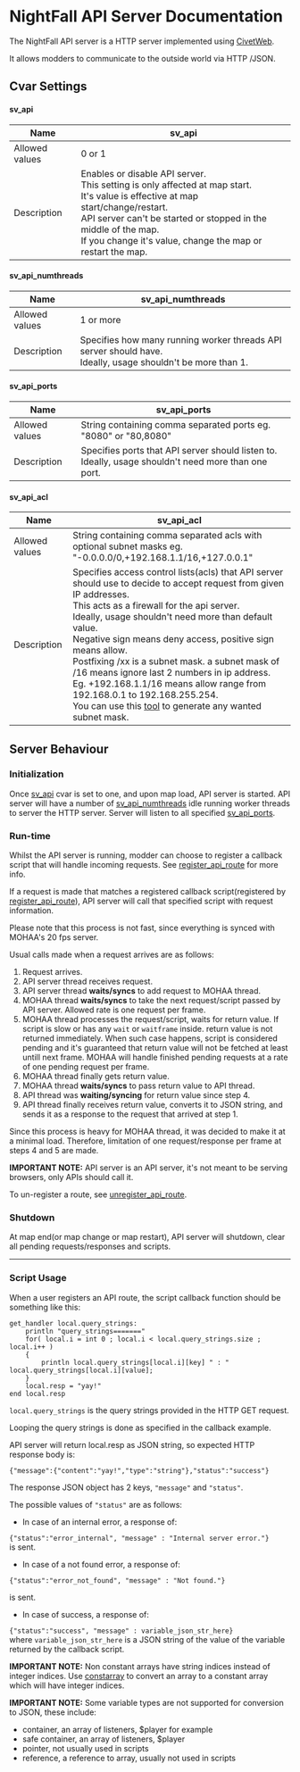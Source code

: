 

# NightFall API Server Documentation
The NightFall API server is a HTTP server implemented using [CivetWeb](https://github.com/civetweb/civetweb).

It allows modders to communicate to the outside world via HTTP /JSON.

## Cvar Settings

#### sv_api
| Name | sv_api |
|--|--|
| Allowed values | 0 or 1 |
| Description | Enables or disable API server.<br> This setting is only affected at map start.<br> It's value is effective at map start/change/restart.<br> API server can't be started or stopped in the middle of the map. <br> If you change it's value, change the map or restart the map. |


#### sv_api_numthreads
| Name | sv_api_numthreads |
|--|--|
| Allowed values | 1 or more |
| Description | Specifies how many running worker threads API server should have.<br> Ideally, usage shouldn't be more than 1. |


#### sv_api_ports
| Name | sv_api_ports |
|--|--|
| Allowed values | String containing comma separated ports eg. "8080" or "80,8080" |
| Description | Specifies ports that API server should listen to.<br> Ideally, usage shouldn't need more than one port. |


#### sv_api_acl
| Name | sv_api_acl |
|--|--|
| Allowed values | String containing comma separated acls with optional subnet masks eg. "-0.0.0.0/0,+192.168.1.1/16,+127.0.0.1" |
| Description | Specifies access control lists(acls) that API server should use to decide to accept request from given IP addresses.<br> This acts as a firewall for the api server.<br> Ideally, usage shouldn't need more than default value.<br> Negative sign means deny access, positive sign means allow.<br> Postfixing /xx is a subnet mask. a subnet mask of /16 means ignore last 2 numbers in ip address.<br> Eg. +192.168.1.1/16 means allow range from 192.168.0.1 to 192.168.255.254.<br> You can use this [tool](http://jodies.de/ipcalc) to generate any wanted subnet mask.|

## Server Behaviour
### Initialization
Once [sv_api](docs/api_server.md#sv_api) cvar is set to one, and upon map load, API server is started. API server will have a number of [sv_api_numthreads](docs/api_server.md#sv_api_numthreads) idle running worker threads to server the HTTP server. Server will listen to all specified [sv_api_ports](docs/api_server.md#sv_api_ports).

### Run-time
Whilst the API server is running, modder can choose to register a callback script that will handle incoming requests. See [register_api_route](docs/scriptfuncs.md#register_api_route) for more info.

If a request is made that matches a registered callback script(registered by [register_api_route](docs/scriptfuncs.md#register_api_route)), API server will call that specified script with request information. 

Please note that this process is not fast, since everything is synced with MOHAA's 20 fps server. 

Usual calls made when a request arrives are as follows:

 1. Request arrives.
 2. API server thread receives request.
 3. API server thread **waits/syncs** to add request to MOHAA thread.
 4. MOHAA thread **waits/syncs** to take the next request/script passed by API server. Allowed rate is one request per frame.
 5. MOHAA thread processes the request/script, waits for return value. If script is slow or has any `wait` or `waitframe` inside. return value is not returned immediately. When such case happens, script is considered pending and it's guaranteed that return value will not be fetched at least untill next frame. MOHAA will handle finished pending requests at a rate of one pending request per frame.
 6. MOHAA thread finally gets return value.
 7. MOHAA thread **waits/syncs** to pass return value to API thread.
 8. API thread was **waiting/syncing** for return value since step 4.
 9. API thread finally receives return value, converts it to JSON string, and sends it as a response to the request that arrived at step 1.

Since this process is heavy for MOHAA thread, it was decided to make it at a minimal load. Therefore, limitation of one request/response per frame at steps 4 and 5 are made.

**IMPORTANT NOTE:** API server is an API server, it's not meant to be serving browsers, only APIs should call it.

To un-register a route, see [unregister_api_route](docs/scriptfuncs.md#unregister_api_route).

### Shutdown
At map end(or map change or map restart), API server will shutdown, clear all pending requests/responses and scripts.

---
### Script Usage
When a user registers an API route, the script callback function should be something like this:
```
get_handler local.query_strings:
	println "query_strings======="
	for( local.i = int 0 ; local.i < local.query_strings.size ; local.i++ )
	{
		println local.query_strings[local.i][key] " : " local.query_strings[local.i][value];
	}
	local.resp = "yay!"
end local.resp
```
`local.query_strings` is the query strings provided in the HTTP GET request.

Looping the query strings is done as specified in the callback example.

API server will return local.resp as JSON string, so expected HTTP response body is:

 `{"message":{"content":"yay!","type":"string"},"status":"success"}`

The response JSON object has 2 keys, `"message"` and `"status"`.

The possible values of `"status"` are as follows:

 * In case of an internal error, a response of:  

`{"status":"error_internal", "message" : "Internal server error."}`  
 is sent.
 
 * In case of a not found error, a response of:  

`{"status":"error_not_found", "message" : "Not found."}`  

is sent.

 * In case of success, a response of:  

`{"status":"success", "message" : variable_json_str_here}`  
where `variable_json_str_here` is a JSON string of the value of the variable returned by the callback script.

**IMPORTANT NOTE:** Non constant arrays have string indices instead of integer indices. Use [constarray](docs/scriptfuncs.md#constarray) to convert an array to a constant array which will have integer indices.

**IMPORTANT NOTE:** Some variable types are not supported for conversion to JSON, these include: 

 - container, an array of listeners, $player for example
 - safe container, an array of listeners, $player
 - pointer, not usually used in scripts
 - reference, a reference to array, usually not used in scripts

